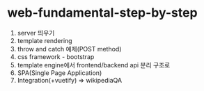 # web-fundamental-step-by-step

1. server 띄우기
2. template rendering
3. throw and catch 예제(POST method)
4. css framework - bootstrap
5. template engine에서 frontend/backend api 분리 구조로
6. SPA(Single Page Application)
7. Integration(+vuetify) => wikipediaQA
